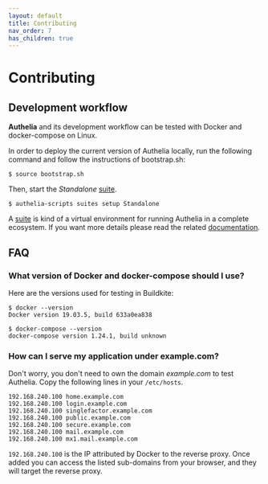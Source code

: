 ```yaml
---
layout: default
title: Contributing
nav_order: 7
has_children: true
---
```


# Contributing

## Development workflow

**Authelia** and its development workflow can be tested with Docker and docker-compose on Linux.

In order to deploy the current version of Authelia locally, run the following command and follow the instructions of bootstrap.sh:

    $ source bootstrap.sh

Then, start the *Standalone* [suite].

    $ authelia-scripts suites setup Standalone

A [suite] is kind of a virtual environment for running Authelia in a complete ecosystem.
If you want more details please read the related [documentation](./suites.md).

## FAQ

### What version of Docker and docker-compose should I use?

Here are the versions used for testing in Buildkite:

    $ docker --version
    Docker version 19.03.5, build 633a0ea838

    $ docker-compose --version
    docker-compose version 1.24.1, build unknown

### How can I serve my application under example.com?

Don't worry, you don't need to own the domain *example.com* to test Authelia.
Copy the following lines in your `/etc/hosts`.

    192.168.240.100 home.example.com
    192.168.240.100 login.example.com
    192.168.240.100 singlefactor.example.com
    192.168.240.100 public.example.com
    192.168.240.100 secure.example.com
    192.168.240.100 mail.example.com
    192.168.240.100 mx1.mail.example.com

`192.168.240.100` is the IP attributed by Docker to the reverse proxy. Once added you can access the listed sub-domains from your browser, and they will target the reverse proxy.

[suite]: ./suites.md